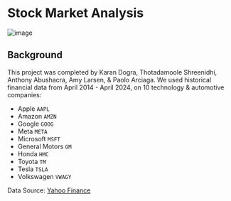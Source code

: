 # Stock Market Analysis 
![image](https://www.nasdaq.com/sites/acquia.prod/files/image/29525db076bcc42505a356e55dbe94f38b28530b_getty-stock-market-data.jpg) 

## Background
This project was completed by Karan Dogra, Thotadamoole Shreenidhi, Anthony Abushacra, Amy Larsen, & Paolo Arciaga. We used historical financial data from April 2014 - April 2024, on 10 technology & automotive companies: 
- Apple `AAPL`
- Amazon `AMZN`
- Google `GOOG`
- Meta `META`
- Microsoft `MSFT`
- General Motors `GM`
- Honda `HMC`
- Toyota `TM`
- Tesla `TSLA`
- Volkswagen `VWAGY`

Data Source: [Yahoo Finance](https://finance.yahoo.com/) 

